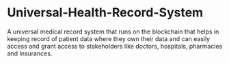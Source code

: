 # Universal-Health-Record-System
A universal medical record system that runs on the blockchain that helps in keeping record of patient data where they own their data and can easily access and grant access to stakeholders like doctors, hospitals, pharmacies and Insurances.
